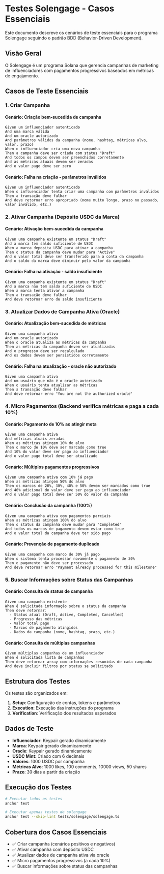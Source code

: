# Testes Solengage - Casos Essenciais

Este documento descreve os cenários de teste essenciais para o programa Solengage seguindo o padrão BDD (Behavior-Driven Development).

## Visão Geral

O Solengage é um programa Solana que gerencia campanhas de marketing de influenciadores com pagamentos progressivos baseados em métricas de engajamento.

## Casos de Teste Essenciais

### 1. Criar Campanha

#### Cenário: Criação bem-sucedida de campanha

```
Given um influenciador autenticado  
And uma marca válida  
And um oracle autorizado  
And parâmetros válidos da campanha (nome, hashtag, métricas alvo, valor, prazo)  
When o influenciador cria uma nova campanha  
Then a campanha deve ser criada com status "Draft"  
And todos os campos devem ser preenchidos corretamente  
And as métricas atuais devem ser zeradas  
And o valor pago deve ser zero
```

#### Cenário: Falha na criação - parâmetros inválidos

```
Given um influenciador autenticado  
When o influenciador tenta criar uma campanha com parâmetros inválidos  
Then a transação deve falhar  
And deve retornar erro apropriado (nome muito longo, prazo no passado, valor inválido, etc.)
```

### 2. Ativar Campanha (Depósito USDC da Marca)

#### Cenário: Ativação bem-sucedida da campanha

```
Given uma campanha existente em status "Draft"  
And a marca tem saldo suficiente de USDC  
When a marca deposita USDC para ativar a campanha  
Then o status da campanha deve mudar para "Active"  
And o valor total deve ser transferido para a conta da campanha  
And o saldo da marca deve diminuir pelo valor da campanha
```

#### Cenário: Falha na ativação - saldo insuficiente

```
Given uma campanha existente em status "Draft"  
And a marca não tem saldo suficiente de USDC  
When a marca tenta ativar a campanha  
Then a transação deve falhar  
And deve retornar erro de saldo insuficiente
```

### 3. Atualizar Dados de Campanha Ativa (Oracle)

#### Cenário: Atualização bem-sucedida de métricas

```
Given uma campanha ativa  
And um oracle autorizado  
When o oracle atualiza as métricas da campanha  
Then as métricas da campanha devem ser atualizadas  
And o progresso deve ser recalculado  
And os dados devem ser persistidos corretamente
```

#### Cenário: Falha na atualização - oracle não autorizado

```
Given uma campanha ativa  
And um usuário que não é o oracle autorizado  
When o usuário tenta atualizar as métricas  
Then a transação deve falhar  
And deve retornar erro "You are not the authorized oracle"
```

### 4. Micro Pagamentos (Backend verifica métricas e paga a cada 10%)

#### Cenário: Pagamento de 10% ao atingir meta

```
Given uma campanha ativa  
And métricas atuais zeradas  
When as métricas atingem 10% do alvo  
Then o marco de 10% deve ser marcado como true  
And 10% do valor deve ser pago ao influenciador  
And o valor pago total deve ser atualizado
```

#### Cenário: Múltiplos pagamentos progressivos

```
Given uma campanha ativa com 10% já pago  
When as métricas atingem 50% do alvo  
Then os marcos de 20%, 30%, 40% e 50% devem ser marcados como true  
And 40% adicional do valor deve ser pago ao influenciador  
And o valor pago total deve ser 50% do valor da campanha
```

#### Cenário: Conclusão da campanha (100%)

```
Given uma campanha ativa com pagamentos parciais  
When as métricas atingem 100% do alvo  
Then o status da campanha deve mudar para "Completed"  
And todos os marcos de pagamento devem estar como true  
And o valor total da campanha deve ter sido pago
```

#### Cenário: Prevenção de pagamento duplicado

```
Given uma campanha com marco de 30% já pago  
When o sistema tenta processar novamente o pagamento de 30%  
Then o pagamento não deve ser processado  
And deve retornar erro "Payment already processed for this milestone"
```

### 5. Buscar Informações sobre Status das Campanhas

#### Cenário: Consulta de status de campanha

```
Given uma campanha existente  
When é solicitada informação sobre o status da campanha  
Then deve retornar:  
  - Status atual (Draft, Active, Completed, Cancelled)  
  - Progresso das métricas  
  - Valor total pago  
  - Marcos de pagamento atingidos  
  - Dados da campanha (nome, hashtag, prazo, etc.)
```

#### Cenário: Consulta de múltiplas campanhas

```
Given múltiplas campanhas de um influenciador  
When é solicitada lista de campanhas  
Then deve retornar array com informações resumidas de cada campanha  
And deve incluir filtros por status se solicitado
```

## Estrutura dos Testes

Os testes são organizados em:

1. **Setup**: Configuração de contas, tokens e parâmetros
2. **Execution**: Execução das instruções do programa
3. **Verification**: Verificação dos resultados esperados

## Dados de Teste

- **Influenciador**: Keypair gerado dinamicamente
- **Marca**: Keypair gerado dinamicamente  
- **Oracle**: Keypair gerado dinamicamente
- **USDC Mint**: Criado com 6 decimais
- **Valores**: 1000 USDC por campanha
- **Métricas Alvo**: 1000 likes, 100 comments, 10000 views, 50 shares
- **Prazo**: 30 dias a partir da criação

## Execução dos Testes

```bash
# Executar todos os testes
anchor test

# Executar apenas testes do solengage
anchor test --skip-lint tests/solengage/solengage.ts
```

## Cobertura dos Casos Essenciais

- ✅ Criar campanha (cenários positivos e negativos)
- ✅ Ativar campanha com depósito USDC
- ✅ Atualizar dados de campanha ativa via oracle
- ✅ Micro pagamentos progressivos (a cada 10%)
- ✅ Buscar informações sobre status das campanhas
